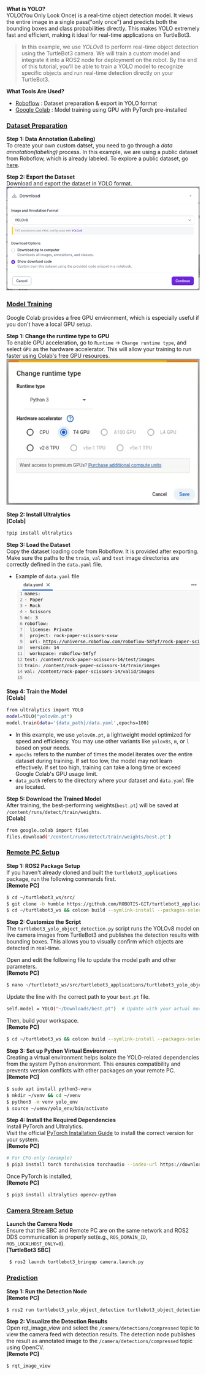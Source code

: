 
**What is YOLO?**  
YOLO(You Only Look Once) is a real-time object detection model. It views the entire image in a single pass("only once") and predicts both the bounding boxes and class probabilities directly. This makes YOLO extremely fast and efficient, making it ideal for real-time applications on TurtleBot3.  
> In this example, we use *YOLOv8* to perform real-time object detection using the TurtleBot3 camera. We will train a custom model and integrate it into a ROS2 node for deployment on the robot. By the end of this tutorial, you’ll be able to train a YOLO model to recognize specific objects and run real-time detection directly on your TurtleBot3.   

**What Tools Are Used?**
- [Roboflow](https://roboflow.com/) : Dataset preparation & export in YOLO format
- [Google Colab](https://colab.google/) : Model training using GPU with PyTorch pre-installed

### [**Dataset Preparation**](#dataset-preparation)

**Step 1: Data Annotation (Labeling)**  
To create your own custom datset, you need to go through a *data annotation(labeling)* process. 
In this example, we are using a public dataset from Roboflow, which is already labeled. To explore a public dataset, go [here](https://universe.roboflow.com/).

**Step 2: Export the Dataset**  
Download and export the dataset in YOLO format.  
![](/assets/images/platform/turtlebot3/basic_examples/yolo_object_detection/download_dataset.png) 

### [**Model Training**](#model-training)
Google Colab provides a free GPU environment, which is especially useful if you don't have a local GPU setup.  

**Step 1: Change the runtime type to GPU**  
To enable GPU acceleration, go to `Runtime` → `Change runtime type`, and select `GPU` as the hardware accelerator. This will allow your training to run faster using Colab's free GPU resources.  
![](/assets/images/platform/turtlebot3/basic_examples/yolo_object_detection/colab_gpu.png) 

**Step 2: Install Ultralytics**  
**[Colab]**  
```bash
!pip install ultralytics
```  

**Step 3: Load the Dataset**  
Copy the dataset loading code from Roboflow. It is provided after exporting. Make sure the paths to the `train`, `val` and `test` image directories are correctly defined in the `data.yaml` file.  
- Example of `data.yaml` file  
![](/assets/images/platform/turtlebot3/basic_examples/yolo_object_detection/yaml.png) 

**Step 4: Train the Model**  
**[Colab]**  
```bash
from ultralytics import YOLO
model=YOLO("yolov8n.pt")
model.train(data='{data_path}/data.yaml',epochs=100)
```  
- In this example, we use `yolov8n.pt`, a lightweight model optimized for speed and efficiency. You may use other variants like `yolov8s`, `m`, or `l` based on your needs.  
- `epochs` refers to the number of times the model iterates over the entire dataset during training. If set too low, the model may not learn effectively. If set too high, training can take a long time or exceed Google Colab's GPU usage limit.  
- `data_path` refers to the directory where your dataset and `data.yaml` file are located.  

**Step 5: Download the Trained Model**  
After training, the best-performing weights(`best.pt`) will be saved at `/content/runs/detect/train/weights`.  
**[Colab]**  
```bash
from google.colab import files
files.download('/content/runs/detect/train/weights/best.pt')
```  

### [**Remote PC Setup**](#remote-pc-setup)  

**Step 1: ROS2 Package Setup**  
If you haven't already cloned and built the `turtlebot3_applications` package, run the following commands first.  
**[Remote PC]**  
```bash
$ cd ~/turtlebot3_ws/src/
$ git clone -b humble https://github.com/ROBOTIS-GIT/turtlebot3_applications.git
$ cd ~/turtlebot3_ws && colcon build --symlink-install --packages-select turtlebot3_yolo_object_detection
``` 

**Step 2: Customize the Script**  
The `turtlebot3_yolo_object_detection.py` script runs the YOLOv8 model on live camera images from TurtleBot3 and publishes the detection results with bounding boxes. This allows you to visually confirm which objects are detected in real-time.  

Open and edit the following file to update the model path and other parameters.  
**[Remote PC]**  
```bash
$ nano ~/turtlebot3_ws/src/turtlebot3_applications/turtlebot3_yolo_object_detection/turtlebot3_yolo_object_detection/turtlebot3_yolo_object_detection.py
``` 
Update the line with the correct path to your `best.pt` file.
```bash
self.model = YOLO("~/Downloads/best.pt")  # Update with your actual model path
``` 
Then, build your workspace.  
**[Remote PC]**  
```bash
$ cd ~/turtlebot3_ws && colcon build --symlink-install --packages-select turtlebot3_yolo_object_detection
``` 

**Step 3: Set up Python Virtual Environment**  
Creating a virtual environment helps isolate the YOLO-related dependencies from the system Python environment. This ensures compatibility and prevents version conflicts with other packages on your remote PC.  
**[Remote PC]**  
```bash
$ sudo apt install python3-venv
$ mkdir ~/venv && cd ~/venv
$ python3 -m venv yolo_env
$ source ~/venv/yolo_env/bin/activate
```  

**Step 4: Install the Required Dependencies**  
Install PyTorch and Ultralytics.  
Visit the official [PyTorch Installation Guide](https://pytorch.org/get-started/locally/) to install the correct version for your system.  
**[Remote PC]**  
```bash
# For CPU-only (example)
$ pip3 install torch torchvision torchaudio --index-url https://download.pytorch.org/whl/cpu
```  
Once PyTorch is installed,  
**[Remote PC]**  
```bash
$ pip3 install ultralytics opencv-python
```  

### [**Camera Stream Setup**](#camera-stream-setup)  

**Launch the Camera Node**  
Ensure that the SBC and Remote PC are on the same network and ROS2 DDS communication is properly set(e.g., `ROS_DOMAIN_ID`, `ROS_LOCALHOST_ONLY=0`).  
**[TurtleBot3 SBC]**  
```bash
 $ ros2 launch turtlebot3_bringup camera.launch.py
 ``` 

### [**Prediction**](#prediction)  

**Step 1: Run the Detection Node**  
**[Remote PC]**  
```bash
$ ros2 run turtlebot3_yolo_object_detection turtlebot3_object_detection_node
``` 

**Step 2: Visualize the Detection Results**  
Open rqt_image_view and select the `/camera/detections/compressed` topic to view the camera feed with detection results. The detection node publishes the result as annotated image to the `/camera/detections/compressed` topic using OpenCV.  
**[Remote PC]**  
```bash
$ rqt_image_view
``` 
